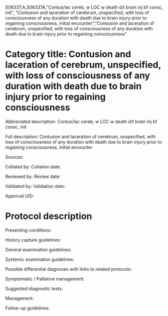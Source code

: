 S06337,A,S06337A,"Contus/lac cereb, w LOC w death d/t brain inj bf consc, init", "Contusion and laceration of cerebrum, unspecified, with loss of consciousness of any duration with death due to brain injury prior to regaining consciousness, initial encounter","Contusion and laceration of cerebrum, unspecified, with loss of consciousness of any duration with death due to brain injury prior to regaining consciousness"
# Category title: Contusion and laceration of cerebrum, unspecified, with loss of consciousness of any duration with death due to brain injury prior to regaining consciousness

Abbreviated description: Contus/lac cereb, w LOC w death d/t brain inj bf consc, init

Full description: Contusion and laceration of cerebrum, unspecified, with loss of consciousness of any duration with death due to brain injury prior to regaining consciousness, initial encounter

Sources:

Collated by:
Collation date:

Reviewed by:
Review date:

Validated by:
Validation date:

Approval UID:

# Protocol description

Presenting conditions:

History capture guidelines:

General examination guidelines:

Systemic examination guidelines:

Possible differential diagnoses with links to related protocols:

Symptomatic / Palliative management:

Suggested diagnostic tests:

Management:

Follow-up guidelines:

